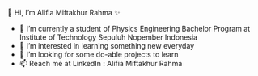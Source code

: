 👋 Hi, I’m Alifia Miftakhur Rahma ✨

- 🌱 I’m currently a student of Physics Engineering Bachelor Program at Institute of Technology Sepuluh Nopember Indonesia
- 👀 I’m interested in learning something new everyday
- 💞️ I’m looking for some do-able projects to learn
- 📫 Reach me at LinkedIn : Alifia Miftakhur Rahma
